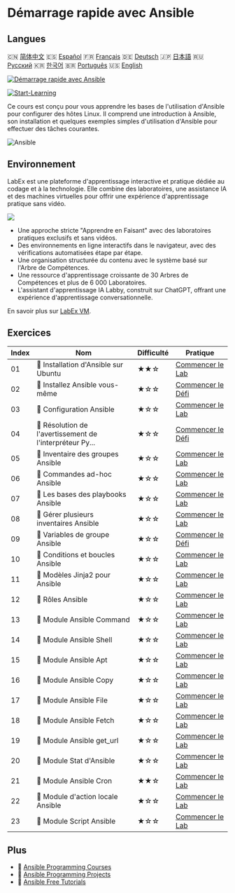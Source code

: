 # Démarrage rapide avec Ansible

## Langues

🇨🇳 [简体中文](README_zh.md) 🇪🇸 [Español](README_es.md) 🇫🇷 [Français](README_fr.md) 🇩🇪 [Deutsch](README_de.md) 🇯🇵 [日本語](README_ja.md) 🇷🇺 [Русский](README_ru.md) 🇰🇷 [한국어](README_ko.md) 🇧🇷 [Português](README_pt.md) 🇺🇸 [English](README.md) 

[![Démarrage rapide avec Ansible](https://cover-creator.labex.io/quick-start-with-ansible.png?lang=fr)](https://labex.io/fr/courses/quick-start-with-ansible)

[![Start-Learning](https://img.shields.io/badge/Start-Learning-whitesmoke?style=for-the-badge)](https://labex.io/fr/courses/quick-start-with-ansible)

Ce cours est conçu pour vous apprendre les bases de l'utilisation d'Ansible pour configurer des hôtes Linux. Il comprend une introduction à Ansible, son installation et quelques exemples simples d'utilisation d'Ansible pour effectuer des tâches courantes.

![Ansible](https://img.shields.io/badge/Ansible-whitesmoke?style=for-the-badge&logo=ansible)


## Environnement

LabEx est une plateforme d'apprentissage interactive et pratique dédiée au codage et à la technologie. Elle combine des laboratoires, une assistance IA et des machines virtuelles pour offrir une expérience d'apprentissage pratique sans vidéo.

![](https://tutorial-screenshot.getvm.io/images/vm-1725247253.png)

- Une approche stricte "Apprendre en Faisant" avec des laboratoires pratiques exclusifs et sans vidéos.
- Des environnements en ligne interactifs dans le navigateur, avec des vérifications automatisées étape par étape.
- Une organisation structurée du contenu avec le système basé sur l'Arbre de Compétences.
- Une ressource d'apprentissage croissante de 30 Arbres de Compétences et plus de 6 000 Laboratoires.
- L'assistant d'apprentissage IA Labby, construit sur ChatGPT, offrant une expérience d'apprentissage conversationnelle.

En savoir plus sur [LabEx VM](https://support.labex.io/using-labex/virtual-machine).

## Exercices

|   Index | Nom                                                      | Difficulté   | Pratique                                                                                                                                  |
|---------|----------------------------------------------------------|--------------|-------------------------------------------------------------------------------------------------------------------------------------------|
|      01 | 📖 Installation d'Ansible sur Ubuntu                     | ★★☆          | <a target='_blank' href='https://labex.io/fr/tutorials/ansible-ansible-installation-on-ubuntu-67172'>Commencer le Lab</a>                 |
|      02 | 🎯 Installez Ansible vous-même                           | ★☆☆          | <a target='_blank' href='https://labex.io/fr/tutorials/ansible-setup-ansible-by-yourself-390383'>Commencer le Défi</a>                    |
|      03 | 📖 Configuration Ansible                                 | ★☆☆          | <a target='_blank' href='https://labex.io/fr/tutorials/ansible-ansible-configuration-390437'>Commencer le Lab</a>                         |
|      04 | 🎯 Résolution de l'avertissement de l'interpréteur Py... | ★☆☆          | <a target='_blank' href='https://labex.io/fr/tutorials/ansible-resolving-ansible-python-interpreter-warning-390490'>Commencer le Défi</a> |
|      05 | 📖 Inventaire des groupes Ansible                        | ★☆☆          | <a target='_blank' href='https://labex.io/fr/tutorials/ansible-ansible-groups-inventory-290160'>Commencer le Lab</a>                      |
|      06 | 📖 Commandes ad-hoc Ansible                              | ★☆☆          | <a target='_blank' href='https://labex.io/fr/tutorials/ansible-ansible-ad-hoc-commands-390441'>Commencer le Lab</a>                       |
|      07 | 📖 Les bases des playbooks Ansible                       | ★☆☆          | <a target='_blank' href='https://labex.io/fr/tutorials/ansible-ansible-playbook-basics-390426'>Commencer le Lab</a>                       |
|      08 | 📖 Gérer plusieurs inventaires Ansible                   | ★☆☆          | <a target='_blank' href='https://labex.io/fr/tutorials/ansible-manage-multiple-ansible-inventories-290193'>Commencer le Lab</a>           |
|      09 | 🎯 Variables de groupe Ansible                           | ★☆☆          | <a target='_blank' href='https://labex.io/fr/tutorials/ansible-ansible-group-variables-96690'>Commencer le Défi</a>                       |
|      10 | 📖 Conditions et boucles Ansible                         | ★☆☆          | <a target='_blank' href='https://labex.io/fr/tutorials/ansible-ansible-conditionals-and-loops-390455'>Commencer le Lab</a>                |
|      11 | 📖 Modèles Jinja2 pour Ansible                           | ★☆☆          | <a target='_blank' href='https://labex.io/fr/tutorials/ansible-ansible-jinja2-templates-390470'>Commencer le Lab</a>                      |
|      12 | 📖 Rôles Ansible                                         | ★☆☆          | <a target='_blank' href='https://labex.io/fr/tutorials/ansible-ansible-roles-390467'>Commencer le Lab</a>                                 |
|      13 | 📖 Module Ansible Command                                | ★☆☆          | <a target='_blank' href='https://labex.io/fr/tutorials/ansible-ansible-command-module-290161'>Commencer le Lab</a>                        |
|      14 | 📖 Module Ansible Shell                                  | ★☆☆          | <a target='_blank' href='https://labex.io/fr/tutorials/ansible-ansible-shell-module-289409'>Commencer le Lab</a>                          |
|      15 | 📖 Module Ansible Apt                                    | ★☆☆          | <a target='_blank' href='https://labex.io/fr/tutorials/ansible-ansible-apt-module-289651'>Commencer le Lab</a>                            |
|      16 | 📖 Module Ansible Copy                                   | ★☆☆          | <a target='_blank' href='https://labex.io/fr/tutorials/ansible-ansible-copy-module-289653'>Commencer le Lab</a>                           |
|      17 | 📖 Module Ansible File                                   | ★☆☆          | <a target='_blank' href='https://labex.io/fr/tutorials/ansible-ansible-file-module-289654'>Commencer le Lab</a>                           |
|      18 | 📖 Module Ansible Fetch                                  | ★☆☆          | <a target='_blank' href='https://labex.io/fr/tutorials/ansible-ansible-fetch-module-290159'>Commencer le Lab</a>                          |
|      19 | 📖 Module Ansible get_url                                | ★☆☆          | <a target='_blank' href='https://labex.io/fr/tutorials/ansible-ansible-get-url-module-290188'>Commencer le Lab</a>                        |
|      20 | 📖 Module Stat d'Ansible                                 | ★☆☆          | <a target='_blank' href='https://labex.io/fr/tutorials/ansible-ansible-stat-module-290192'>Commencer le Lab</a>                           |
|      21 | 📖 Module Ansible Cron                                   | ★★☆          | <a target='_blank' href='https://labex.io/fr/tutorials/ansible-ansible-cron-module-290157'>Commencer le Lab</a>                           |
|      22 | 📖 Module d'action locale Ansible                        | ★☆☆          | <a target='_blank' href='https://labex.io/fr/tutorials/ansible-ansible-local-action-module-290189'>Commencer le Lab</a>                   |
|      23 | 📖 Module Script Ansible                                 | ★☆☆          | <a target='_blank' href='https://labex.io/fr/tutorials/ansible-ansible-script-module-289411'>Commencer le Lab</a>                         |

## Plus

- 🔗 [Ansible Programming Courses](https://github.com/labex-labs/awesome-programming-courses)
- 🔗 [Ansible Programming Projects](https://github.com/labex-labs/awesome-programming-projects)
- 🔗 [Ansible Free Tutorials](https://github.com/labex-labs/ansible-free-tutorials)

